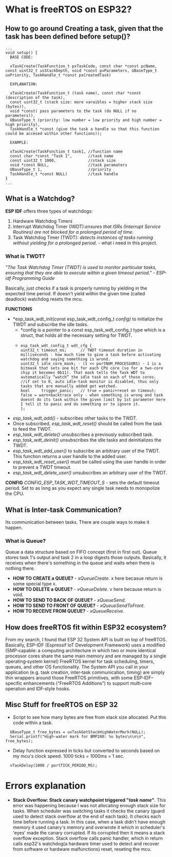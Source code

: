 # What is freeRTOS on ESP32?
##  How to go around **Creating a task**, given that the task has been defined before setup()?
```
...
void setup() {
  BASE CODE:

  xTaskCreate(TaskFunction_t pxTaskCode, const char *const pcName, const uint32_t usStackDepth, void *const pvParameters, UBaseType_t uxPriority, TaskHandle_t *const pxCreatedTask)

  EXPLANATION:

  xTaskCreate(TaskFunction_t (task name), const char *const (description of the task),
  const uint32_t (stack size: more varaibles = higher stack size (bytes)),
  void *const( pass parameters to the task (do NULL if no parameters)),
  UBaseType_t (priority: low number = low priority and high number = high priority),
  TaskHandle_t *const (give the task a handle so that this function could be accesed within other functions));

  EXAMPLE:

  xTaskCreate(TaskFunction_t task1, //function name
  const char *const "Task 1",       //task name
  const uint32_t 1000,              //stack size
  void *const NULL,                 //task paramaters
  UBaseType_t 1,                    //priority
  TaskHandle_t *const NULL)         //task handle
}
...
```
## What is a Watchdog?
**ESP IDF** offers three types of watchdogs:
1. Hardware Watchdog Timers
2. Interrupt Watchdog Timer (IWDT):*ensures that ISRs (Interrupt Service Routines) are not blocked for a prolonged period of time.*
3. Task Watchdog Timer (TWDT):  *detects instances of tasks running without yielding for a prolonged period.* - what i need in this project.

### What is TWDT?
*"The Task Watchdog Timer (TWDT) is used to monitor particular tasks, ensuring that they are able to execute within a given timeout period." - ESP-idf Programming Guide*

Basically, just checks if a task is properly running by yielding in the expected time period. If doesn't yield within the given time (called deadlock) watchdog resets the mcu.

**FUNCTIONS**
- *esp_task_wdt_init(const esp_task_wdt_config_t *config)* to initialize the TWDT and subscribe the idle tasks.
  - *config is a pointer to a const esp_task_wdt_config_t type which is a struct, that holds all the necessary setting for TWDT.
  - ```
    esp_task_wdt_config_t wdt_cfg {
    uint32_t timeout_ms;      // TWDT timeout duration in milliseconds - how much time to give a task before activating watchdog and saying something is wrond.
    uint32_t idle_core_mask; - (1 << portNUM_PROCESSORS) - 1 is a bitmask that sets one bit for each CPU core (so for a two‑core chip it becomes 0b11). That mask tells the Task WDT to automatically “watch” the idle task on each of those cores.
    //if set to 0, auto idle-task monitor is disabled, thus only tasks that are manually added get watched.
    bool     trigger_panic;   // true = panic+reset on timeout; false = warn+backtrace only - when something is wrong and task doesnt do its task within the given limit by 1st parameter here I tell it to panic and do something or to ignore it.
    };
    ```
- *esp_task_wdt_add()* - subscribes other tasks to the TWDT.
- Once subscribed, *esp_task_wdt_reset()* should be called from the task to feed the TWDT.
- *esp_task_wdt_delete()* unsubscribes a previously subscribed task.
- *esp_task_wdt_deinit()* unsubscribes the idle tasks and deinitializes the TWDT.
- *esp_task_wdt_add_user()* to subscribe an arbitrary user of the TWDT. This function returns a user handle to the added user.
- *esp_task_wdt_reset_user()* must be called using the user handle in order to prevent a TWDT timeout.
- *esp_task_wdt_delete_user()* unsubscribes an arbitrary user of the TWDT.

**CONFIG**
*CONFIG_ESP_TASK_WDT_TIMEOUT_S* - sets the default timeout period. Set to as long as you expect any single task needs to monopolize the CPU.

## What is Inter-task Communication?
Its communication between tasks. There are couple ways to make it happen.

### What is Queue?
Queue a data structure based on FIFO concept (first in first out). Queue stores task 1's output and task 2 in a loop digests those outputs. Basically, it receives when there's something in the queue and waits when there is nothing there.

- **HOW TO CREATE a QUEUE?** - *xQueueCreate*. x here becasue return is some special type x.
- **HOW TO DELETE a QUEUE?** - *vQueueDelete*. v here because return is void.
- **HOW TO SEND TO BACK OF QUEUE?** - *xQueueSend*.
- **HOW TO SEND TO FRONT OF QUEUE?** - *xQueueSendToFront*.
- **HOW TO RECEIVE FROM QUEUE?** - *xQueueReceive*.

## How does freeRTOS fit within ESP32 ecosystem?
From my search, I found that ESP 32 System API is built on top of freeRTOS. Basically, ESP-IDF (Espressif IoT Development Framework) uses a modified (SMP‑capable: a computing architecture in which two or more identical processor cores share the same main memory and are managed by a single operating‑system kernel) FreeRTOS kernel for task scheduling, timers, queues, and other OS functionality. The System API you call in your application (e.g. task creation, inter‑task communication, timing) are simply thin wrappers around those FreeRTOS primitives, with some ESP‑IDF–specific enhancements (“FreeRTOS Additions”) to support multi‑core operation and IDF‑style hooks.



## Misc Stuff for freeRTOS on ESP 32

- Script to see how many bytes are free from stack size allocated. Put this code within a task.
```
  UBaseType_t free_bytes = uxTaskGetStackHighWaterMark(NULL);
  Serial.printf("High-water mark for BMP280: %u bytes\n\n\n", free_bytes);
```

- Delay function expressed in ticks but converted to seconds based on my mcu's clock speed. 1000 ticks = 1000ms = 1 sec.
```
  vTaskDelay(1000 / portTICK_PERIOD_MS); 
```


# Errors explanation
- **Stack Overflow: Stack canary watchpoint triggered "*task name*"**. This error was happening because I was not allocating enough stack size for tasks. When scheduler was switching tasks it checks the canary (guard used to detect stack overflow at the end of each task). It checks each time before running a task. In this case, when a task didn't have enough memory it used canary's memory and overwrote it which in scheduler's 'eyes' made the canary corrupted. If its corrupted then it means a stack overflow exception. Stack overflow calls panic handler, which in return calls esp32's watchdog(a hardware timer used to detect and recover from software or hardware malfunctions) reset, reseting the mcu.